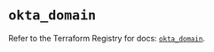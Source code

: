 # `okta_domain`

Refer to the Terraform Registry for docs: [`okta_domain`](https://registry.terraform.io/providers/okta/okta/4.8.1/docs/resources/domain).
